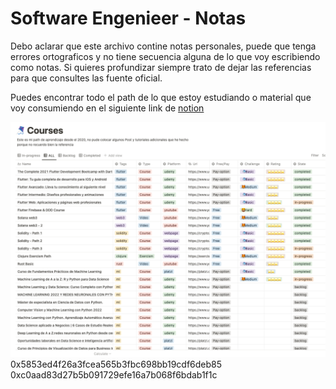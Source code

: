 # Software Engenieer - Notas

Debo aclarar que este archivo contine notas personales, puede que tenga errores ortograficos y no tiene secuencia alguna de lo que voy escribiendo como notas.
Si quieres profundizar siempre trato de dejar las referencias para que consultes las fuente oficial.

Puedes encontrar todo el path de lo que estoy estudiando o material que voy consumiendo en el siguiente link de [notion](https://jamescardona11.notion.site/Learning-Path-f43a762b328043269aeb4d6b6d2e31de)

![](/my-path.png)
0x5853ed4f26a3fcea565b3fbc698bb19cdf6deb85
0xc0aad83d27b5b091729efe16a7b068f6bdab1f1c
